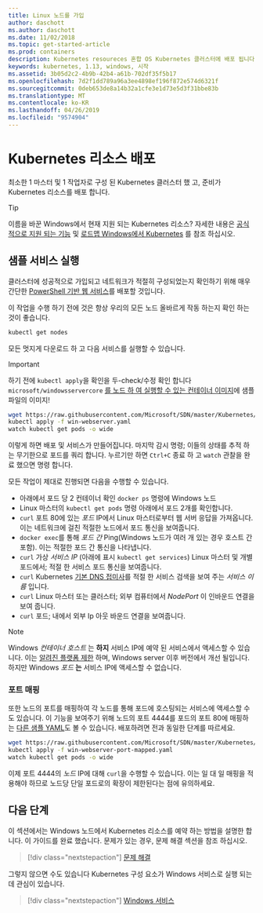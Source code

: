 ```yaml
---
title: Linux 노드를 가입
author: daschott
ms.author: daschott
ms.date: 11/02/2018
ms.topic: get-started-article
ms.prod: containers
description: Kubernetes resoureces 혼합 OS Kubernetes 클러스터에 배포 됩니다.
keywords: kubernetes, 1.13, windows, 시작
ms.assetid: 3b05d2c2-4b9b-42b4-a61b-702df35f5b17
ms.openlocfilehash: 7d2f1dd789a96a3ee4898ef196f872e574d6321f
ms.sourcegitcommit: 0deb653de8a14b32a1cfe3e1d73e5d3f31bbe83b
ms.translationtype: MT
ms.contentlocale: ko-KR
ms.lasthandoff: 04/26/2019
ms.locfileid: "9574904"
---
```

# <a name="deploying-kubernetes-resources"></a>Kubernetes 리소스 배포 #
최소한 1 마스터 및 1 작업자로 구성 된 Kubernetes 클러스터 했 고, 준비가 Kubernetes 리소스를 배포 합니다.
> [!TIP] 
> 이름을 바꾼 Windows에서 현재 지원 되는 Kubernetes 리소스? 자세한 내용은 [공식적으로 지원 되는 기능](https://kubernetes.io/docs/getting-started-guides/windows/#supported-features) 및 [로드맵 Windows에서 Kubernetes](https://trello.com/b/rjTqrwjl/windows-k8s-roadmap) 를 참조 하십시오.


## <a name="running-a-sample-service"></a>샘플 서비스 실행 ##
클러스터에 성공적으로 가입되고 네트워크가 적절히 구성되었는지 확인하기 위해 매우 간단한 [PowerShell 기반 웹 서비스](https://github.com/Microsoft/SDN/blob/master/Kubernetes/WebServer.yaml)를 배포할 것입니다.

이 작업을 수행 하기 전에 것은 항상 우리의 모든 노드 올바르게 작동 하는지 확인 하는 것이 좋습니다.
```bash
kubectl get nodes
```

모든 멋지게 다운로드 하 고 다음 서비스를 실행할 수 있습니다.
> [!Important] 
> 하기 전에 `kubectl apply`을 확인을 두-check/수정 확인 합니다 `microsoft/windowsservercore` [를 노드 하 여 실행할 수 있는 컨테이너 이미지](https://docs.microsoft.com/en-us/virtualization/windowscontainers/deploy-containers/version-compatibility#choosing-container-os-versions)에 샘플 파일의 이미지!

```bash
wget https://raw.githubusercontent.com/Microsoft/SDN/master/Kubernetes/flannel/l2bridge/manifests/simpleweb.yml -O win-webserver.yaml
kubectl apply -f win-webserver.yaml
watch kubectl get pods -o wide
```

이렇게 하면 배포 및 서비스가 만들어집니다. 마지막 감시 명령; 이들의 상태를 추적 하는 무기한으로 포드를 쿼리 합니다. 누르기만 하면 `Ctrl+C` 종료 하 고 `watch` 관찰을 완료 했으면 명령 합니다.

모든 작업이 제대로 진행되면 다음을 수행할 수 있습니다.

  - 아래에서 포드 당 2 컨테이너 확인 `docker ps` 명령에 Windows 노드
  - Linux 마스터의 `kubectl get pods` 명령 아래에서 포드 2개를 확인합니다.
  - `curl` 포트 80에 있는 *포드* IP에서 Linux 마스터로부터 웹 서버 응답을 가져옵니다. 이는 네트워크에 걸친 적절한 노드에서 포드 통신을 보여줍니다.
  - `docker exec`를 통해 *포드 간* Ping(Windows 노드가 여러 개 있는 경우 호스트 간 포함). 이는 적절한 포드 간 통신을 나타냅니다.
  - `curl` 가상 *서비스 IP* (아래에 표시 `kubectl get services`) Linux 마스터 및 개별 포드에서; 적절 한 서비스 포드 통신을 보여줍니다.
  - `curl` Kubernetes [기본 DNS 접미사](https://kubernetes.io/docs/concepts/services-networking/dns-pod-service/#services)를 적절 한 서비스 검색을 보여 주는 *서비스 이름* 입니다.
  - `curl` Linux 마스터 또는 클러스터; 외부 컴퓨터에서 *NodePort* 이 인바운드 연결을 보여 줍니다.
  - `curl` 포드; 내에서 외부 Ip 아웃 바운드 연결을 보여줍니다.

> [!Note]  
> Windows *컨테이너 호스트* 는 **하지** 서비스 IP에 예약 된 서비스에서 액세스할 수 있습니다. 이는 [알려진 플랫폼 제한](./common-problems.md#my-windows-node-cannot-access-my-services-using-the-service-ip) 하며, Windows server 이후 버전에서 개선 될입니다. 하지만 Windows *포드* **는** 서비스 IP에 액세스할 수 없습니다.

### <a name="port-mapping"></a>포트 매핑 ### 
또한 노드의 포트를 매핑하여 각 노드를 통해 포드에 호스팅되는 서비스에 액세스할 수도 있습니다. 이 기능을 보여주기 위해 노드의 포트 4444를 포드의 포트 80에 매핑하는 [다른 샘플 YAML](https://github.com/Microsoft/SDN/blob/master/Kubernetes/PortMapping.yaml)도 볼 수 있습니다. 배포하려면 전과 동일한 단계를 따르세요.

```bash
wget https://raw.githubusercontent.com/Microsoft/SDN/master/Kubernetes/PortMapping.yaml -O win-webserver-port-mapped.yaml
kubectl apply -f win-webserver-port-mapped.yaml
watch kubectl get pods -o wide
```

이제 포트 4444의 *노드* IP에 대해 `curl`을 수행할 수 있습니다. 이는 일 대 일 매핑을 적용해야 하므로 노드당 단일 포드로의 확장이 제한된다는 점에 유의하세요.


## <a name="next-steps"></a>다음 단계 ##
이 섹션에서는 Windows 노드에서 Kubernetes 리소스를 예약 하는 방법을 설명한 합니다. 이 가이드를 완료 했습니다. 문제가 있는 경우, 문제 해결 섹션을 참조 하십시오.

> [!div class="nextstepaction"]
> [문제 해결](./common-problems.md)

그렇지 않으면 수도 있습니다 Kubernetes 구성 요소가 Windows 서비스로 실행 되는 데 관심이 있습니다.
> [!div class="nextstepaction"]
> [Windows 서비스](./kube-windows-services.md)